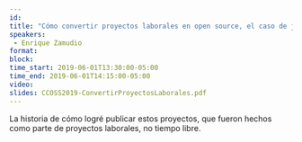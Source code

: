 ```yaml
---
id: 
title: "Cómo convertir proyectos laborales en open source, el caso de j8583 y jAlarms"
speakers:
 - Enrique Zamudio
format: 
block:
time_start: 2019-06-01T13:30:00-05:00
time_end: 2019-06-01T14:15:00-05:00
video:
slides: CCOSS2019-ConvertirProyectosLaborales.pdf
---
```


La historia de cómo logré publicar estos proyectos, que fueron hechos como parte de proyectos laborales, no tiempo libre.